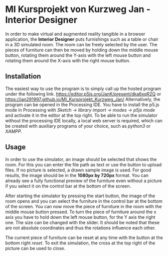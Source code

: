 # MI Kursprojekt von Kurzweg Jan - Interior Designer
In order to make virtual and augmented reality tangible in a browser application, the **Interior Designer** puts furnishings such as a table or chair in a 3D simulated room. The room can be freely selected by the user.
The pieces of furniture can then be moved by holding down the middle mouse button, rotating them around the Y-axis with the left mouse button and rotating them around the X-axis with the right mouse button.
## Installation
The easiest way to use the program is to simply call up the hosted program under the following link.
https://editor.p5js.org/JanK/present/dka6xqR2Q  or  https://jan291997.github.io/MI_Kursprojekt_Kurzweg_Jan/
Alternatively, the program can be opened in the Processing IDE. You have to install the p5.js mode in Processing with *Sketch -> library import -> modes -> p5js mode* and activate it in the editor at the top right.
To be able to run the simulator without the processing IDE locally, a local web server is required, which can be created with auxiliary programs of your choice, such as *python3* or *XAMPP*.
## Usage
In order to use the simulator, an image should be selected that shows the room.
For this you can enter the file path as text or use the button to upload files.
If no picture is selected, a drawn sample image is used.
For good results, the image should be in the **1080px by 720px** format.
You can already see a fully functional preview of the furniture even without a picture if you select it on the control bar at the bottom of the screen.

After starting the simulator by pressing the start button, the image of the room opens and you can select the furniture in the control bar at the bottom of the screen. You can now move the piece of furniture in the room with the middle mouse button pressed. To turn the piece of furniture around the x axis you have to hold down the left mouse button, for the Y axis the right one. The size can be changed with the slider. It should be noted that these are not absolute coordinates and thus the rotations influence each other.

The current piece of furniture can be reset at any time with the button at the bottom right *reset*.
To exit the simulation, the cross at the top right of the picture can be used to close.
